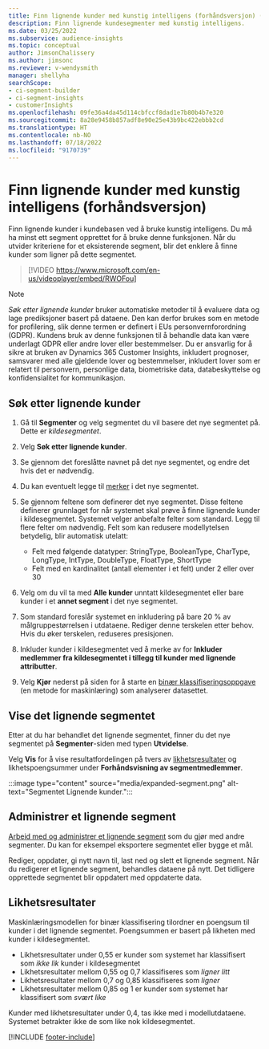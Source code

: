 ```yaml
---
title: Finn lignende kunder med kunstig intelligens (forhåndsversjon) (inneholder video)
description: Finn lignende kundesegmenter med kunstig intelligens.
ms.date: 03/25/2022
ms.subservice: audience-insights
ms.topic: conceptual
author: JimsonChalissery
ms.author: jimsonc
ms.reviewer: v-wendysmith
manager: shellyha
searchScope:
- ci-segment-builder
- ci-segment-insights
- customerInsights
ms.openlocfilehash: 09fe36a4da45d114cbfccf8dad1e7b80b4b7e320
ms.sourcegitcommit: 8a28e9458b857adf8e90e25e43b9bc422ebbb2cd
ms.translationtype: HT
ms.contentlocale: nb-NO
ms.lasthandoff: 07/18/2022
ms.locfileid: "9170739"
---
```

# <a name="find-similar-customers-with-ai-preview"></a>Finn lignende kunder med kunstig intelligens (forhåndsversjon)

Finn lignende kunder i kundebasen ved å bruke kunstig intelligens. Du må ha minst ett segment opprettet for å bruke denne funksjonen. Når du utvider kriteriene for et eksisterende segment, blir det enklere å finne kunder som ligner på dette segmentet.

> [!VIDEO https://www.microsoft.com/en-us/videoplayer/embed/RWOFou]

> [!NOTE]
> *Søk etter lignende kunder* bruker automatiske metoder til å evaluere data og lage prediksjoner basert på dataene. Den kan derfor brukes som en metode for profilering, slik denne termen er definert i EUs personvernforordning (GDPR). Kundens bruk av denne funksjonen til å behandle data kan være underlagt GDPR eller andre lover eller bestemmelser. Du er ansvarlig for å sikre at bruken av Dynamics 365 Customer Insights, inkludert prognoser, samsvarer med alle gjeldende lover og bestemmelser, inkludert lover som er relatert til personvern, personlige data, biometriske data, databeskyttelse og konfidensialitet for kommunikasjon.

## <a name="find-similar-customers"></a>Søk etter lignende kunder

1. Gå til **Segmenter** og velg segmentet du vil basere det nye segmentet på. Dette er *kildesegmentet*.

1. Velg **Søk etter lignende kunder**.

1. Se gjennom det foreslåtte navnet på det nye segmentet, og endre det hvis det er nødvendig.

1. Du kan eventuelt legge til [merker](work-with-tags-columns.md#manage-tags) i det nye segmentet.

1. Se gjennom feltene som definerer det nye segmentet. Disse feltene definerer grunnlaget for når systemet skal prøve å finne lignende kunder i kildesegmentet. Systemet velger anbefalte felter som standard. Legg til flere felter om nødvendig.
  Felt som kan redusere modellytelsen betydelig, blir automatisk utelatt:
  
   - Felt med følgende datatyper: StringType, BooleanType, CharType, LongType, IntType, DoubleType, FloatType, ShortType
   - Felt med en kardinalitet (antall elementer i et felt) under 2 eller over 30

1. Velg om du vil ta med **Alle kunder** unntatt kildesegmentet eller bare kunder i et **annet segment** i det nye segmentet.

1. Som standard foreslår systemet en inkludering på bare 20 % av målgruppestørrelsen i utdataene. Rediger denne terskelen etter behov. Hvis du øker terskelen, reduseres presisjonen.

1. Inkluder kunder i kildesegmentet ved å merke av for **Inkluder medlemmer fra kildesegmentet i tillegg til kunder med lignende attributter**.

1. Velg **Kjør** nederst på siden for å starte en [binær klassifiseringsoppgave](#about-similarity-scores) (en metode for maskinlæring) som analyserer datasettet.

## <a name="view-the-similar-segment"></a>Vise det lignende segmentet

Etter at du har behandlet det lignende segmentet, finner du det nye segmentet på **Segmenter**-siden med typen **Utvidelse**.

Velg **Vis** for å vise resultatfordelingen på tvers av [likhetsresultater](#about-similarity-scores) og likhetspoengsummer under **Forhåndsvisning av segmentmedlemmer**.

:::image type="content" source="media/expanded-segment.png" alt-text="Segmentet Lignende kunder.":::

## <a name="manage-a-similar-segment"></a>Administrer et lignende segment

[Arbeid med og administrer et lignende segment](segments.md#manage-existing-segments) som du gjør med andre segmenter. Du kan for eksempel eksportere segmentet eller bygge et mål.

Rediger, oppdater, gi nytt navn til, last ned og slett et lignende segment. Når du redigerer et lignende segment, behandles dataene på nytt. Det tidligere opprettede segmentet blir oppdatert med oppdaterte data.

## <a name="about-similarity-scores"></a>Likhetsresultater

Maskinlæringsmodellen for binær klassifisering tilordner en poengsum til kunder i det lignende segmentet. Poengsummen er basert på likheten med kunder i kildesegmentet.

- Likhetsresultater under 0,55 er kunder som systemet har klassifisert som *ikke lik* kunder i kildesegmentet
- Likhetsresultater mellom 0,55 og 0,7 klassifiseres som *ligner litt*
- Likhetsresultater mellom 0,7 og 0,85 klassifiseres som *ligner*
- Likhetsresultater mellom 0,85 og 1 er kunder som systemet har klassifisert som *svært like*

Kunder med likhetsresultater under 0,4, tas ikke med i modellutdataene. Systemet betrakter ikke de som like nok kildesegmentet.

[!INCLUDE [footer-include](includes/footer-banner.md)]
